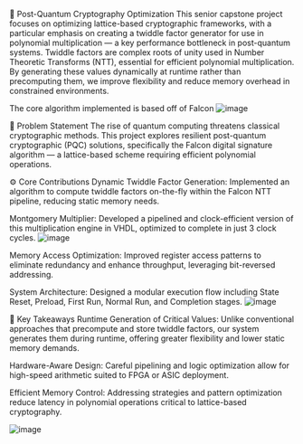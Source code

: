 📌 Post-Quantum Cryptography Optimization
This senior capstone project focuses on optimizing lattice-based cryptographic frameworks, with a particular emphasis on creating a twiddle factor generator for use in polynomial multiplication — a key performance bottleneck in post-quantum systems. Twiddle factors are complex roots of unity used in Number Theoretic Transforms (NTT), essential for efficient polynomial multiplication. By generating these values dynamically at runtime rather than precomputing them, we improve flexibility and reduce memory overhead in constrained environments.

The core algorithm implemented is based off of Falcon
![image](https://github.com/user-attachments/assets/ff271a77-4e8b-4900-8f7e-e1e99e5ada2c)

🔐 Problem Statement
The rise of quantum computing threatens classical cryptographic methods. This project explores resilient post-quantum cryptographic (PQC) solutions, specifically the Falcon digital signature algorithm — a lattice-based scheme requiring efficient polynomial operations.

⚙️ Core Contributions
Dynamic Twiddle Factor Generation: Implemented an algorithm to compute twiddle factors on-the-fly within the Falcon NTT pipeline, reducing static memory needs.

Montgomery Multiplier: Developed a pipelined and clock-efficient version of this multiplication engine in VHDL, optimized to complete in just 3 clock cycles.
![image](https://github.com/user-attachments/assets/1bf491db-97f1-414f-8999-acf9326b9d34)


Memory Access Optimization: Improved register access patterns to eliminate redundancy and enhance throughput, leveraging bit-reversed addressing.

System Architecture: Designed a modular execution flow including State Reset, Preload, First Run, Normal Run, and Completion stages.
![image](https://github.com/user-attachments/assets/15e8cb83-5816-4682-afec-6a7c0909868e)


🧠 Key Takeaways
Runtime Generation of Critical Values: Unlike conventional approaches that precompute and store twiddle factors, our system generates them during runtime, offering greater flexibility and lower static memory demands.

Hardware-Aware Design: Careful pipelining and logic optimization allow for high-speed arithmetic suited to FPGA or ASIC deployment.

Efficient Memory Control: Addressing strategies and pattern optimization reduce latency in polynomial operations critical to lattice-based cryptography.

![image](https://github.com/user-attachments/assets/496a9a3b-4d3d-46f3-a02a-c064a9ff214a)
